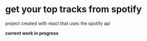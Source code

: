 # get your top tracks from spotify

project created with react that uses the spotify api

**current work in progress**
